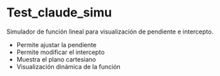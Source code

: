 # Test_claude_simu

Simulador de función lineal para visualización de pendiente e intercepto.

- Permite ajustar la pendiente
- Permite modificar el intercepto
- Muestra el plano cartesiano
- Visualización dinámica de la función
